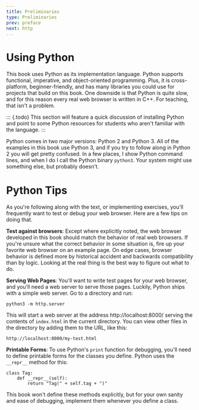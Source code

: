 ```yaml
---
title: Preliminaries
type: Preliminaries
prev: preface
next: http
...
```



Using Python
============

This book uses Python as its implementation language. Python supports
functional, imperative, and object-oriented programming. Plus, it is
cross-platform, beginner-friendly, and has many libraries you could
use for projects that build on this book. One downside is that Python
is quite slow, and for this reason every real web browser is written
in C++. For teaching, that isn't a problem.

::: {.todo}
This section will feature a quick discussion of installing Python and
point to some Python resources for students who aren't familiar with
the language.
:::

Python comes in two major versions: Python 2 and Python 3. All of the
examples in this book use Python 3, and if you try to follow along in
Python 2 you will get pretty confused. In a few places, I show Python
command lines, and when I do I call the Python binary `python3`. Your
system might use something else, but probably doesn't.


Python Tips
===========

As you're following along with the text, or implementing exercises,
you'll frequently want to test or debug your web browser. Here are a
few tips on doing that.

**Test against browsers**: Except where explicitly noted, the web
browser developed in this book should match the behavior of real web
browsers. If you're unsure what the correct behavior in some situation
is, fire up your favorite web browser on an example page. On edge
cases, browser behavior is defined more by historical accident and
backwards compatibility than by logic. Looking at the real thing is
the best way to figure out what to do.

**Serving Web Pages**: You'll want to write test pages for your web
browser, and you'll need a web server to serve those pages. Luckily,
Python ships with a simple web server. Go to a directory and run:

    python3 -m http.server
    
This will start a web server at the address http://localhost:8000/
serving the contents of `index.html` in the current directory. You can
view other files in the directory by adding them to the URL, like
this:

    http://localhost:8000/my-test.html

**Printable Forms**: To use Python's `print` function for debugging,
you'll need to define printable forms for the classes you define.
Python uses the `__repr__` method for this:

``` {.python}
class Tag:
    def __repr__(self):
        return "Tag(" + self.tag + ")"
```

This book won't define these methods explicitly, but for your own
sanity and ease of debugging, implement them whenever you define a
class.

